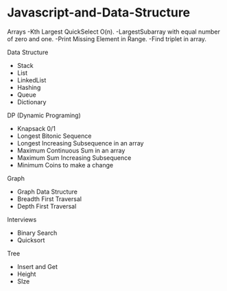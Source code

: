 # Javascript-and-Data-Structure

Arrays
 -Kth Largest QuickSelect O(n).
 -LargestSubarray with equal number of zero and one.
 -Print Missing Element in Range.
 -Find triplet in array.

Data Structure
 - Stack
 - List
 - LinkedList
 - Hashing
 - Queue
 - Dictionary

DP (Dynamic Programing)
- Knapsack 0/1
- Longest Bitonic Sequence
- Longest Increasing Subsequence in an array
- Maximum Continuous Sum in an array
- Maximum Sum Increasing Subsequence
- Minimum Coins to make a change


Graph
- Graph Data Structure
- Breadth First Traversal
- Depth First Traversal


Interviews 
- Binary Search
- Quicksort

Tree
- Insert and Get
- Height
- SIze
